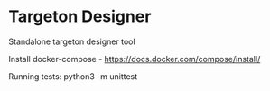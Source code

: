 # Targeton Designer

Standalone targeton designer tool

Install docker-compose - https://docs.docker.com/compose/install/

Running tests:
python3 -m unittest
